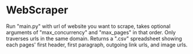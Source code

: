 # WebScraper

Run "main.py" with url of website you want to scrape, takes optional arguments of "max_concurrency" and "max_pages" in that order. Only traverses urls in the same domain. Returns a ".csv" spreadsheet showing each pages' first header, first paragraph, outgoing link urls, and image urls.
